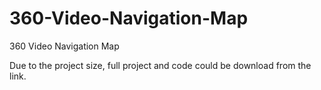 # 360-Video-Navigation-Map
360 Video Navigation Map

Due to the project size, full project and code could be download from the link.


